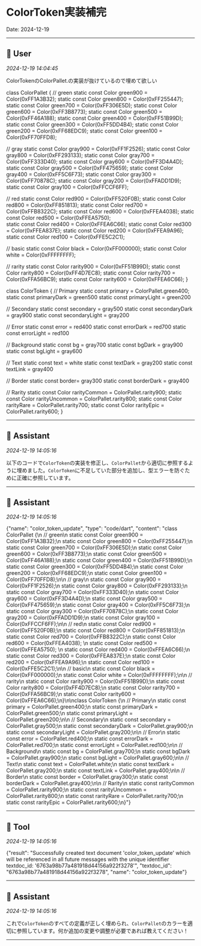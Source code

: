 # ColorToken実装補完

Date: 2024-12-19

---

## 👤 User
*2024-12-19 14:04:45*

ColorTokenのColorPallet.の実装が抜けているので埋めて欲しい

class ColorPallet {
  // green
  static const Color green900 = Color(0xFF1A3B32);
  static const Color green800 = Color(0xFF255447);
  static const Color green700 = Color(0xFF306E5D);
  static const Color green600 = Color(0xFF3B8773);
  static const Color green500 = Color(0xFF46A188);
  static const Color green400 = Color(0xFF51B99D);
  static const Color green300 = Color(0xFF5DD4B4);
  static const Color green200 = Color(0xFF68EDC9);
  static const Color green100 = Color(0xFF70FFD8);

  // gray
  static const Color gray900 = Color(0xFF1F2526);
  static const Color gray800 = Color(0xFF293133);
  static const Color gray700 = Color(0xFF333D40);
  static const Color gray600 = Color(0xFF3D4A4D);
  static const Color gray500 = Color(0xFF475659);
  static const Color gray400 = Color(0xFF5C6F73);
  static const Color gray300 = Color(0xFF70878C);
  static const Color gray200 = Color(0xFFADD1D9);
  static const Color gray100 = Color(0xFFCCF6FF);

  // red
  static const Color red900 = Color(0xFF520F0B);
  static const Color red800 = Color(0xFF851813);
  static const Color red700 = Color(0xFFB8322C);
  static const Color red600 = Color(0xFFEA4038); 
  static const Color red500 = Color(0xFFEA5750);  
  static const Color red400 = Color(0xFFEA6C66);
  static const Color red300 = Color(0xFFEA837E);
  static const Color red200 = Color(0xFFEA9A96);
  static const Color red100 = Color(0xFFE5C2C1);

  // basic
  static const Color black = Color(0xFF000000);
  static const Color white = Color(0xFFFFFFFF);

  // rarity
  static const Color rarity900 = Color(0xFF51B99D);
  static const Color rarity800 = Color(0xFF4D7EC8);
  static const Color rarity700 = Color(0xFFA56BC9);
  static const Color rarity600 = Color(0xFFEA6C66);
}

class ColorToken {
  // Primary
  static const primary = ColorPallet.green400;
  static const primaryDark = green500
  static const primaryLight = green200

  // Secondary
  static const secondary = gray500
  static const secondaryDark = gray900
  static const secondaryLight = gray200

  // Error
  static const error = red400
  static const errorDark = red700
  static const errorLight = red100

  // Background
  static const bg = gray700
  static const bgDark = gray900
  static const bgLight = gray600

  // Text
  static const text = white
  static const textDark = gray200
  static const textLink = gray400

  // Border
  static const border= gray300
  static const borderDark = gray400

  // Rarity
  static const Color rarityCommon = ColorPallet.rarity900;
  static const Color rarityUncommon = ColorPallet.rarity800;
  static const Color rarityRare = ColorPallet.rarity700;
  static const Color rarityEpic = ColorPallet.rarity600;
}

---

## 🤖 Assistant
*2024-12-19 14:05:16*

以下のコードで`ColorToken`の実装を修正し、`ColorPallet`から適切に参照するように埋めました。`ColorToken`に不足していた部分を追加し、型エラーを防ぐために正確に参照しています。

---

## 🤖 Assistant
*2024-12-19 14:05:16*

{"name": "color_token_update", "type": "code/dart", "content": "class ColorPallet {\n  // green\n  static const Color green900 = Color(0xFF1A3B32);\n  static const Color green800 = Color(0xFF255447);\n  static const Color green700 = Color(0xFF306E5D);\n  static const Color green600 = Color(0xFF3B8773);\n  static const Color green500 = Color(0xFF46A188);\n  static const Color green400 = Color(0xFF51B99D);\n  static const Color green300 = Color(0xFF5DD4B4);\n  static const Color green200 = Color(0xFF68EDC9);\n  static const Color green100 = Color(0xFF70FFD8);\n\n  // gray\n  static const Color gray900 = Color(0xFF1F2526);\n  static const Color gray800 = Color(0xFF293133);\n  static const Color gray700 = Color(0xFF333D40);\n  static const Color gray600 = Color(0xFF3D4A4D);\n  static const Color gray500 = Color(0xFF475659);\n  static const Color gray400 = Color(0xFF5C6F73);\n  static const Color gray300 = Color(0xFF70878C);\n  static const Color gray200 = Color(0xFFADD1D9);\n  static const Color gray100 = Color(0xFFCCF6FF);\n\n  // red\n  static const Color red900 = Color(0xFF520F0B);\n  static const Color red800 = Color(0xFF851813);\n  static const Color red700 = Color(0xFFB8322C);\n  static const Color red600 = Color(0xFFEA4038); \n  static const Color red500 = Color(0xFFEA5750);  \n  static const Color red400 = Color(0xFFEA6C66);\n  static const Color red300 = Color(0xFFEA837E);\n  static const Color red200 = Color(0xFFEA9A96);\n  static const Color red100 = Color(0xFFE5C2C1);\n\n  // basic\n  static const Color black = Color(0xFF000000);\n  static const Color white = Color(0xFFFFFFFF);\n\n  // rarity\n  static const Color rarity900 = Color(0xFF51B99D);\n  static const Color rarity800 = Color(0xFF4D7EC8);\n  static const Color rarity700 = Color(0xFFA56BC9);\n  static const Color rarity600 = Color(0xFFEA6C66);\n}\n\nclass ColorToken {\n  // Primary\n  static const primary = ColorPallet.green400;\n  static const primaryDark = ColorPallet.green500;\n  static const primaryLight = ColorPallet.green200;\n\n  // Secondary\n  static const secondary = ColorPallet.gray500;\n  static const secondaryDark = ColorPallet.gray900;\n  static const secondaryLight = ColorPallet.gray200;\n\n  // Error\n  static const error = ColorPallet.red400;\n  static const errorDark = ColorPallet.red700;\n  static const errorLight = ColorPallet.red100;\n\n  // Background\n  static const bg = ColorPallet.gray700;\n  static const bgDark = ColorPallet.gray900;\n  static const bgLight = ColorPallet.gray600;\n\n  // Text\n  static const text = ColorPallet.white;\n  static const textDark = ColorPallet.gray200;\n  static const textLink = ColorPallet.gray400;\n\n  // Border\n  static const border = ColorPallet.gray300;\n  static const borderDark = ColorPallet.gray400;\n\n  // Rarity\n  static const rarityCommon = ColorPallet.rarity900;\n  static const rarityUncommon = ColorPallet.rarity800;\n  static const rarityRare = ColorPallet.rarity700;\n  static const rarityEpic = ColorPallet.rarity600;\n}"}

---

## 🔧 Tool
*2024-12-19 14:05:16*

{"result": "Successfully created text document 'color_token_update' which will be referenced in all future messages with the unique identifier textdoc_id: '6763a98b77a481918d44156a922f3278'", "textdoc_id": "6763a98b77a481918d44156a922f3278", "name": "color_token_update"}

---

## 🤖 Assistant
*2024-12-19 14:05:16*

これで`ColorToken`のすべての定義が正しく埋められ、`ColorPallet`のカラーを適切に参照しています。何か追加の変更や調整が必要であれば教えてください！

---
